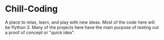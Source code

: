 # Chill-Coding
A place to relax, learn, and play with new ideas.
Most of the code here will be Python 3. Many of the projects here have the main purpose
of testing out a proof of concept or "quick idea".
